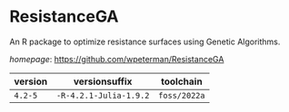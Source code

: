 # ResistanceGA

An R package to optimize resistance surfaces using Genetic Algorithms.

*homepage*: <https://github.com/wpeterman/ResistanceGA>

version | versionsuffix | toolchain
--------|---------------|----------
``4.2-5`` | ``-R-4.2.1-Julia-1.9.2`` | ``foss/2022a``
